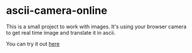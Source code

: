 # ascii-camera-online

This is a small project to work with images. It's using your browser camera to get real time image and translate it in ascii.

You can try it out [here](https://www.alexandrecalvet.com/ascii-camera/)
